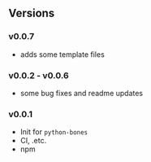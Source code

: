## Versions

### v0.0.7

* adds some template files

### v0.0.2 - v0.0.6

* some bug fixes and readme updates

### v0.0.1

* Init for `python-bones`
* CI, .etc.
* npm
